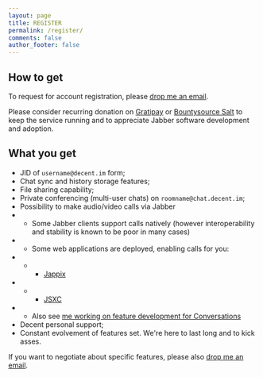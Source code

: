 ```yaml
---
layout: page
title: REGISTER
permalink: /register/
comments: false
author_footer: false
---
```


## How to get

To request for account registration, please [drop me an email](mailto:andrey_utkin@fastmail.com).

Please consider recurring donation on [Gratipay](https://gratipay.com/decent-im) or [Bountysource Salt](https://salt.bountysource.com/teams/decent-im) to keep the service running and to appreciate Jabber software development and adoption.

## What you get

 - JID of `username@decent.im` form;
 - Chat sync and history storage features;
 - File sharing capability;
 - Private conferencing (multi-user chats) on `roomname@chat.decent.im`;
 - Possibility to make audio/video calls via Jabber
 - - Some Jabber clients support calls natively (however interoperability and stability is known to be poor in many cases)
 - - Some web applications are deployed, enabling calls for you:
 - - - [Jappix](https://decent.im/jappix)
 - - - [JSXC](https://decent.im/jsxc/example)
 - - Also see [me working on feature development for Conversations](https://www.bountysource.com/issues/18153806-support-audio-video-calls-encryption/backers)
 - Decent personal support;
 - Constant evolvement of features set. We're here to last long and to kick asses.

If you want to negotiate about specific features, please also [drop me an email](mailto:andrey_utkin@fastmail.com).

